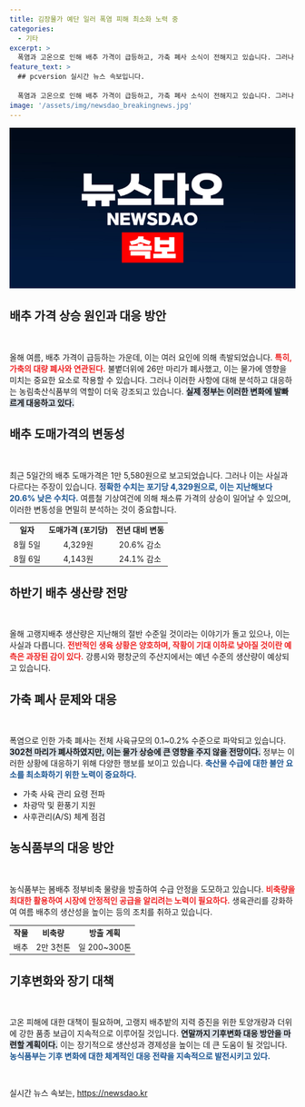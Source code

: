 ```yaml
---
title: 김장물가 예단 일러 폭염 피해 최소화 노력 중
categories:
  - 기타
excerpt: >
  폭염과 고온으로 인해 배추 가격이 급등하고, 가축 폐사 소식이 전해지고 있습니다. 그러나 전문가들은 이 상황이 과도한 불안감을 조장할 수 있다고 경고합니다. 지금이 주목해야 할 시점!
feature_text: >
  ## pcversion 실시간 뉴스 속보입니다.

  폭염과 고온으로 인해 배추 가격이 급등하고, 가축 폐사 소식이 전해지고 있습니다. 그러나 전문가들은 이 상황이 과도한 불안감을 조장할 수 있다고 경고합니다. 지금이 주목해야 할 시점!
image: '/assets/img/newsdao_breakingnews.jpg'
---
```


<p><img src="/assets/img/newsdao_breakingnews.jpg" alt="pcversion 속보" /></p>

<h2 data-ke-size="size26">배추 가격 상승 원인과 대응 방안</h2>

<p data-ke-size="size16">&nbsp;</p> 

<p>올해 여름, 배추 가격이 급등하는 가운데, 이는 여러 요인에 의해 촉발되었습니다. <b><span style="color: #ee2323;">특히, 가축의 대량 폐사와 연관된다.</span></b> 불볕더위에 26만 마리가 폐사했고, 이는 물가에 영향을 미치는 중요한 요소로 작용할 수 있습니다. 그러나 이러한 사항에 대해 분석하고 대응하는 농림축산식품부의 역할이 더욱 강조되고 있습니다. <b><span style="background-color: #21538527;">실제 정부는 이러한 변화에 발빠르게 대응하고 있다.</span></b> </p>

<h2 data-ke-size="size26">배추 도매가격의 변동성</h2>

<p data-ke-size="size16">&nbsp;</p>

<p>최근 5일간의 배추 도매가격은 1만 5,580원으로 보고되었습니다. 그러나 이는 사실과 다르다는 주장이 있습니다. <b><span style="color: #1a5490;">정확한 수치는 포기당 4,329원으로, 이는 지난해보다 20.6% 낮은 수치다.</span></b> 여름철 기상여건에 의해 채소류 가격의 상승이 일어날 수 있으며, 이러한 변동성을 면밀히 분석하는 것이 중요합니다.</p>

<table style="width: 100%; border-collapse: collapse;">
    <tr>
        <td style="text-align: center; height: 17px;"><b>일자</b></td>
        <td style="text-align: center; height: 17px;"><b>도매가격 (포기당)</b></td>
        <td style="text-align: center; height: 17px;"><b>전년 대비 변동</b></td>
    </tr>
    <tr>
        <td style="text-align: center; height: 17px;">8월 5일</td>
        <td style="text-align: center; height: 17px;">4,329원</td>
        <td style="text-align: center; height: 17px;">20.6% 감소</td>
    </tr>
    <tr>
        <td style="text-align: center; height: 17px;">8월 6일</td>
        <td style="text-align: center; height: 17px;">4,143원</td>
        <td style="text-align: center; height: 17px;">24.1% 감소</td>
    </tr>
</table>

<h2 data-ke-size="size26">하반기 배추 생산량 전망</h2>

<p data-ke-size="size16">&nbsp;</p>

<p>올해 고랭지배추 생산량은 지난해의 절반 수준일 것이라는 이야기가 돌고 있으나, 이는 사실과 다릅니다. <b><span style="color: #ee2323;">전반적인 생육 상황은 양호하며, 작황이 기대 이하로 낮아질 것이란 예측은 과장된 감이 있다.</span></b> 강릉시와 평창군의 주산지에서는 예년 수준의 생산량이 예상되고 있습니다. </p>

<h2 data-ke-size="size26">가축 폐사 문제와 대응</h2>

<p data-ke-size="size16">&nbsp;</p>

<p>폭염으로 인한 가축 폐사는 전체 사육규모의 0.1~0.2% 수준으로 파악되고 있습니다. <b><span style="background-color: #21538527;">302천 마리가 폐사하였지만, 이는 물가 상승에 큰 영향을 주지 않을 전망이다.</span></b> 정부는 이러한 상황에 대응하기 위해 다양한 행보를 보이고 있습니다. <b><span style="color: #1a5490;">축산물 수급에 대한 불안 요소를 최소화하기 위한 노력이 중요하다.</span></b></p>

<ul>
    <li>가축 사육 관리 요령 전파</li>
    <li>차광막 및 환풍기 지원</li>
    <li>사후관리(A/S) 체계 점검</li>
</ul>

<h2 data-ke-size="size26">농식품부의 대응 방안</h2>

<p data-ke-size="size16">&nbsp;</p>

<p>농식품부는 봄배추 정부비축 물량을 방출하여 수급 안정을 도모하고 있습니다. <b><span style="color: #ee2323;">비축량을 최대한 활용하여 시장에 안정적인 공급을 알리려는 노력이 필요하다.</span></b> 생육관리를 강화하여 여름 배추의 생산성을 높이는 등의 조치를 취하고 있습니다. </p>

<table style="width: 100%; border-collapse: collapse;">
    <tr>
        <td style="text-align: center; height: 17px;"><b>작물</b></td>
        <td style="text-align: center; height: 17px;"><b>비축량</b></td>
        <td style="text-align: center; height: 17px;"><b>방출 계획</b></td>
    </tr>
    <tr>
        <td style="text-align: center; height: 17px;">배추</td>
        <td style="text-align: center; height: 17px;">2만 3천톤</td>
        <td style="text-align: center; height: 17px;">일 200~300톤</td>
    </tr>
</table>

<h2 data-ke-size="size26">기후변화와 장기 대책</h2>

<p data-ke-size="size16">&nbsp;</p>

<p>고온 피해에 대한 대책이 필요하며, 고랭지 배추밭의 지력 증진을 위한 토양개량과 더위에 강한 품종 보급이 지속적으로 이루어질 것입니다. <b><span style="background-color: #21538527;">연말까지 기후변화 대응 방안을 마련할 계획이다.</span></b> 이는 장기적으로 생산성과 경제성을 높이는 데 큰 도움이 될 것입니다. <b><span style="color: #1a5490;">농식품부는 기후 변화에 대한 체계적인 대응 전략을 지속적으로 발전시키고 있다.</span></b></p>

<p data-ke-size="size16">&nbsp;</p>
실시간 뉴스 속보는, <a href="https://newsdao.kr" rel="dofollow">https://newsdao.kr</a>


